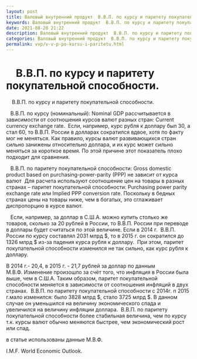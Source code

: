 ```yaml
---
layout: post
title: Валовый внутренний продукт  В.В.П. по курсу и паритету покупательной способности
keywords: Валовый внутренний продукт  В.В.П. по курсу и паритету покупательной способности
date: 2021-08-28 21:22
description: Валовый внутренний продукт  В.В.П. по курсу и паритету покупательной способности
categories: Валовый внутренний продукт  В.В.П. по курсу и паритету покупательной способности
permalink: vvp/v-v-p-po-kursu-i-paritetu.html
---
```


#     В.В.П. по курсу и паритету покупательной способности.



    В.В.П. по курсу и паритету покупательной способности.


   В.В.П. по курсу (номинальный): Nominal GDP рассчитывается в зависимости от соотношения курсов валют разных стран: Current currency exchange rate.  Если, например, курс рубля к доллару был 30, а стал 60, то В.В.П. России в долларах сократился вдвое, хотя по факту мог не меняться. Как правило, курсы валют развивающихся стран сильно занижены относительно доллара, и их курс может сильно меняться за короткое время. По этой причине этот показатель плохо подходит для сравнения. 


   В.В.П. по паритету покупательной способности: Gross domestic product based on purchasing-power-parity (PPP) не зависит от курса валют  Для расчета используют соотношение цен на товары в разных странах – паритет покупательной способности: Purchasing power parity exchange rate или Implied PPP conversion rate. Поскольку в бедных странах цены на товары ниже, чем в богатых, это сглаживает диспропорцию в курсе валют. 


   Если, например, за доллар в С.Ш.А. можно купить столько же товаров, сколько за 20 рублей в России, то В.В.П. России при переводе в доллары будет считаться по этой величине. Если в 2014 г.  В.В.П. России по курсу составлял 2031 млрд $, то в 2015 г. он сократился до 1326 млрд $ из-за падения курса рубля к доллару.  При этом, паритет покупательной способности изменился не так сильно, как курс рубля к доллару.


В 2014 г.- 20,4, в 2015 г. - 21,7 рублей за доллар по данным М.В.Ф. Изменение произошло за счёт того, что инфляция в России была выше, чем в С.Ш.А. Таким образом, паритет покупательной способности меняется в зависимости от соотношения инфляций в двух странах.  В.В.П. по паритету покупательной способности с 2014г. п 2015 г.мало изменился: было 3828 млрд $, стало 3725 млрд $. В данном случае он уменьшился на величину экономического спада и увеличился на величину инфляции доллара.  В.В.П. по паритету покупательной способности более стабильная величина, чем по курсу т.к. курсы валют обычно меняются быстрее, чем экономический рост или спад.


в статье использованы данные М.В.Ф.


 I.M.F. World Economic Outlook.


			
		
